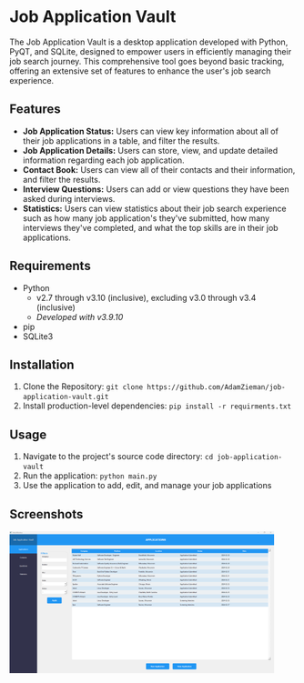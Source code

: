 # Job Application Vault

The Job Application Vault is a desktop application developed with Python, PyQT, and SQLite, designed to empower users in efficiently managing their job search journey. This comprehensive tool goes beyond basic tracking, offering an extensive set of features to enhance the user's job search experience.

## Features

- **Job Application Status:** Users can view key information about all of their job applications in a table, and filter the results.
- **Job Application Details:** Users can store, view, and update detailed information regarding each job application.
- **Contact Book:** Users can view all of their contacts and their information, and filter the results.
- **Interview Questions:** Users can add or view questions they have been asked during interviews.
- **Statistics:** Users can view statistics about their job search experience such as how many job application's they've submitted, how many interviews they've completed, and what the top skills are in their job applications.

## Requirements

- Python
    - v2.7 through v3.10 (inclusive), excluding v3.0 through v3.4 (inclusive)
    - *Developed with v3.9.10*
- pip
- SQLite3

## Installation

1. Clone the Repository: `git clone https://github.com/AdamZieman/job-application-vault.git`
2. Install production-level dependencies: `pip install -r requirments.txt`

## Usage

1. Navigate to the project's source code directory: `cd job-application-vault`
2. Run the application: `python main.py`
3. Use the application to add, edit, and manage your job applications

## Screenshots

![Applications Page](https://github.com/AdamZieman/JobApplicationVault/blob/main/docs/screenshots/applications-page.png)
